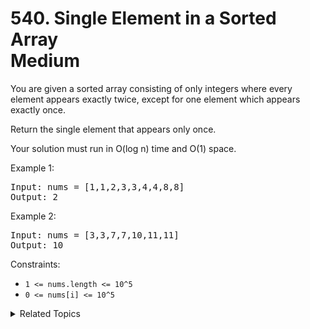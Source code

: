 # 540. Single Element in a Sorted Array<br> Medium

You are given a sorted array consisting of only integers where every element appears exactly twice, except for one element which appears exactly once.

Return the single element that appears only once.

Your solution must run in O(log n) time and O(1) space.

Example 1:

<pre>
Input: nums = [1,1,2,3,3,4,4,8,8]
Output: 2
</pre>

Example 2:

<pre>
Input: nums = [3,3,7,7,10,11,11]
Output: 10
</pre>

Constraints:

- `1 <= nums.length <= 10^5`
- `0 <= nums[i] <= 10^5`

<details>

<summary> Related Topics </summary>

-   `Binary Search`
-   `Array`

</details>